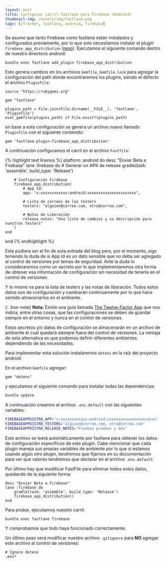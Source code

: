 ```yaml
---
layout: post
title: Configurar carril fastlane para Firebase (Android)
thumbnail-img: /assets/img/fastlane.png
tags: [jTracker, fastlane, android, firebase]
---
```




Se asume que tanto Firebase como fastlane están instalados y configurados
previamente, por lo que solo necesitamos instalar el plugin ``firebase_app_distribution``
([repo](https://github.com/fastlane/fastlane-plugin-firebase_app_distribution)). Ejecutamos el siguiente comando dentro de nuestro directorio android:

```text
bundle exec fastlane add_plugin firebase_app_distribution
```

Esto genera cambios en los archivos ``Gemfile``, ``Gemfile.lock`` para agregar la
configuración del path donde encontraremos los plugins, siendo el defecto el
archivo ``Pluginfile``:

````text
source "https://rubygems.org"

gem "fastlane"

plugins_path = File.join(File.dirname(__FILE__), 'fastlane', 'Pluginfile')
eval_gemfile(plugins_path) if File.exist?(plugins_path)
````

en base a esta configuración se genera un archivo nuevo llamado ``Pluginfile``
con el siguiente contenido:

```text
gem 'fastlane-plugin-firebase_app_distribution'
```

A continuación configuramos el carril en el archivo ``Fastfile``:

{% highlight text linenos %}
platform :android do
    desc "Enviar Beta a Firebase"
    lane :firebase do
        # Generar un APK de release
        gradle(task: 'assemble', build_type: 'Release')

        # Configuración Firebase
        firebase_app_distribution(
            # App Id:
            app: "x:xxxxxxxxxxxx:android:xxxxxxxxxxxxxxxxxxxxxx",
            
            # Lista de correos de los testers
            testers: "alguien@correo.com, otro@correo.com",
            
            # Notas de Liberación
            release_notes: "Una lista de cambios y su descripción para nuestros testers"  
        )
    end
end
{% endhighlight %}

Este pudiera ser el fin de esta entrada del blog pero, por el momento, sigo teniendo
la duda de si App Id es un dato sensible que no deba ser agregado al control
de versiones por temas de seguridad. Ante la duda lo consideraremos como un
secreto por lo que implementaremos otra forma de obtener
esa información de configuración sin necesidad de tenerla en el control de versiones.

Y lo mismo va para la lista de testers y las notas de liberación. Todos estos datos
son de configuración y cambiarán continuamente por lo que hace sentido almacenarlos
en el ambiente.

{: .box-note}
**Nota:** Existe una guía llamada [The Twelve-Factor App](https://12factor.net/es/) que
nos indica, entre otras cosas, que las configuraciones se deben de guardar siempre
en el entorno y nunca en el control de versiones.

Estos secretos y/o datos de configuración se almacenarán en un archivo de ambiente
el cual quedará siempre fuera del control de versiones. La ventaja de esta
alternativa es que podemos definir diferentes ambientes dependiendo de las necesidades.

Para implementar esta solución instalaremos ``dotenv`` en la raíz del proyecto android:

En el archivo ``Gemfile`` agregar:

```text
gem "dotenv"
````

y ejecutamos el siguiente comando para instalar todas las dependencias:

```sh
bundle update
```

A continuación creamos el archivo ``.env.default`` con las siguientes variables:

```sh
FIREBASEAPPDISTRO_APP="x:xxxxxxxxxxxx:android:xxxxxxxxxxxxxxxxxxxxxx"
FIREBASEAPPDISTRO_TESTERS="alguien@correo.com, otro@correo.com"
FIREBASEAPPDISTRO_RELEASE_NOTES="Pruebas pruebas y más"
```

Este archivo se leerá automáticamente por fastlane para obtener los datos de
configuración específicos de este plugin. Cabe mencionar que cada plugin maneja
sus propias variables de ambiente por lo que si estamos usando algún otro plugin,
tendremos que fijarnos en su documentación para ver que valores tendremos que
declarar en el archivo ``.env.default``:

Por último hay que modificar FastFile para eliminar todos estos datos, quedando
de la siguiente forma:

```text
desc "Enviar Beta a Firebase"
lane :firebase do
    gradle(task: 'assemble', build_type: 'Release')
    firebase_app_distribution()
end
```

Para probar, ejecutamos nuestro carril:

```text
bundle exec fastlane firebase
````

Y comprobamos que todo haya funcionado correctamente.

Un último paso será modificar nuestro archivo ``.gitignore`` para **NO** agregar este archivo al control de versiones:

```text
# Ignore dotenv
.env*
```

